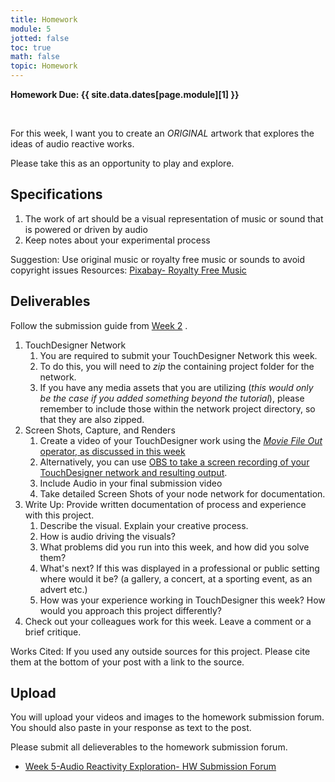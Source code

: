 ```yaml
---
title: Homework
module: 5
jotted: false
toc: true
math: false
topic: Homework
---
```



**Homework Due: {{ site.data.dates[page.module][1] }}**


<br />



For this week, I want you to create an _ORIGINAL_ artwork that explores the ideas of audio reactive works.



Please take this as an opportunity to play and explore.

## Specifications

1. The work of art should be a visual representation of music or sound that is powered or driven by audio
2. Keep notes about your experimental process

Suggestion:  Use original music or royalty free music or sounds to avoid copyright issues
Resources: [Pixabay- Royalty Free Music](https://pixabay.com/music/)


## Deliverables

Follow the submission guide from [Week 2](https://montana-media-arts.github.io/340-interactive-art/modules/week-2/homework/) .

1. TouchDesigner Network
	1. You are required to submit your TouchDesigner Network this week.
	2. To do this, you will need to _zip_ the containing project folder for the network.
	3. If you have any media assets that you are utilizing (_this would only be the case if you added something beyond the tutorial_), please remember to include those within the network project directory, so that they are also zipped.
2. Screen Shots, Capture, and Renders
	1. Create a video of your TouchDesigner work using the [_Movie File Out_ operator, as discussed in this week]({{site.baseurl}}/modules/week-3/recordVideoOut/) 
	2. Alternatively, you can use [OBS to take a screen recording of your TouchDesigner network and resulting output]({{site.baseurl}}/modules/week-2/captureYourDisplay/).
	3. Include Audio in your final submission video
	4. Take detailed Screen Shots of your node network for documentation.
3. Write Up: Provide written documentation of process and experience with this project.
	1. Describe the visual. Explain your creative process.
	2. How is audio driving the visuals?
	3. What problems did you run into this week, and how did you solve them? 
	4. What's next? If this was displayed in a professional or public setting where would it be? (a gallery, a concert, at a sporting event, as an advert etc.)
	5. How was your experience working in TouchDesigner this week?  How would you approach this project differently?
4. Check out your colleagues work for this week.  Leave a comment or a brief critique.  

Works Cited: If you used any outside sources for this project.  Please cite them at the bottom of your post with a link to the source.

## Upload

You will upload your videos and images to the homework submission forum. You should also paste in your response as text to the post. 

Please submit all delieverables to the homework submission forum.

- [Week 5-Audio Reactivity Exploration- HW Submission Forum](https://moodle.umt.edu/mod/hsuforum/view.php?id=2636650)
